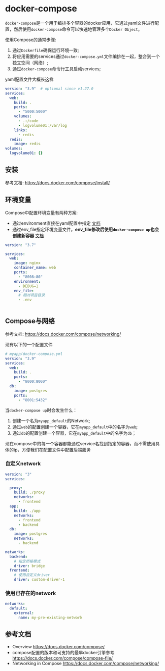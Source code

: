 # docker-compose

`docker-compose`是一个用于编排多个容器的docker应用，它通过yaml文件进行配置，然后使用`docker-compose`命令可以快速地管理多个`Docker Object`。					

使用Compose的通常步骤:
1. 通过`Dockerfile`确保运行环境一致;
2. 将应用需要的services通过`docker-compose.yml`文件编排在一起，整合到一个独立空间（网络）;
3. 通过`docker-compose`命令行工具启动services;

yaml配置文件大概长这样
```yaml
version: "3.9"  # optional since v1.27.0
services:
  web:
    build: .
    ports:
      - "5000:5000"
    volumes:
      - .:/code
      - logvolume01:/var/log
    links:
      - redis
  redis:
    image: redis
volumes:
  logvolume01: {}
```


## 安装
参考文档: https://docs.docker.com/compose/install/


## 环境变量
Compose中配置环境变量有两种方案:
* 通过environment直接在yaml配置中指定 [文档](https://docs.docker.com/compose/environment-variables/)
* 通过env_file指定环境变量文件，**env_file修改后使用`docker-compose up`也会创建新容器** [文档](https://docs.docker.com/compose/env-file/)

```yaml
version: "3.7"

services:
  web:
    image: nginx
    container_name: web
    ports:
      - "8008:80"
    environment:
      - DEBUG=1
    env_file:
      # 相对项目目录
      - .env
      
```


## Compose与网络
参考文档: https://docs.docker.com/compose/networking/ 					

现有以下的一个配置文件
```yaml
# myapp/docker-compose.yml
version: "3.9"
services:
  web:
    build: .
    ports:
      - "8000:8000"
  db:
    image: postgres
    ports:
      - "8001:5432"
```
当`docker-compose up`时会发生什么：
1. 创建一个名为`myapp_default`的Network;
2. 通过`web`的配置创建一个容器，它在`myapp_default`中的名字为`web`;
3. 通过`db`的配置创建一个容器，它在`myapp_default`中的名字为`db`；

现在compose中的每一个容器都能通过service名找到指定的容器，而不需使用具体的ip，方便我们在配置文件中配置后端服务


### 自定义network
```yaml
version: "3"
services:

  proxy:
    build: ./proxy
    networks:
      - frontend
  app:
    build: ./app
    networks:
      - frontend
      - backend
  db:
    image: postgres
    networks:
      - backend

networks:
  backend:
    # 指定桥接模式
    driver: bridge
  frontend:
    # 使用自定义driver
    driver: custom-driver-1

```


### 使用已存在的network
```yaml
networks:
  default:
    external:
      name: my-pre-existing-network
```


## 参考文档
* Overview https://docs.docker.com/compose/
* compose配置的版本和可支持的最早docker引擎参考 https://docs.docker.com/compose/compose-file/
* Networking in Compose https://docs.docker.com/compose/networking/
